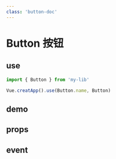 ```yaml
---
class: 'button-doc'
---
```

# Button 按钮

## use

```javascript
import { Button } from 'my-lib'

Vue.creatApp().use(Button.name, Button)
```

## demo

<demo-wrapper
  src="src/packages/button/demo"
  :demos="demos"
/>

<script setup>
const demos = import.meta.globEager('../../../src/packages/button/demo/demo*.vue')
</script>

## props

## event
